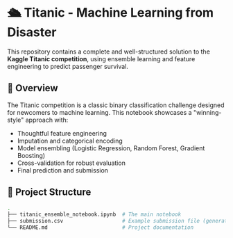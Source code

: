 # 🛳️ Titanic - Machine Learning from Disaster

This repository contains a complete and well-structured solution to the **Kaggle Titanic competition**, using ensemble learning and feature engineering to predict passenger survival.

## 📘 Overview

The Titanic competition is a classic binary classification challenge designed for newcomers to machine learning. This notebook showcases a "winning-style" approach with:

- Thoughtful feature engineering
- Imputation and categorical encoding
- Model ensembling (Logistic Regression, Random Forest, Gradient Boosting)
- Cross-validation for robust evaluation
- Final prediction and submission

## 🚀 Project Structure

```bash
.
├── titanic_ensemble_notebook.ipynb  # The main notebook
├── submission.csv                   # Example submission file (generated after running)
└── README.md                        # Project documentation
